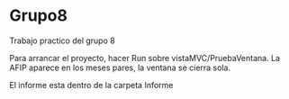 # Grupo8
Trabajo practico del grupo 8

Para arrancar el proyecto, hacer Run sobre vistaMVC/PruebaVentana. La AFIP aparece en los meses pares, la ventana se cierra sola. 

El informe esta dentro de la carpeta Informe

